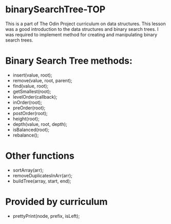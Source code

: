# binarySearchTree-TOP
This is a part of The Odin Project curriculum on data structures.
This lesson was a good introduction to the data structures and binary search trees.
I was required to implement method for creating and manipulating binary search trees.

# Binary Search Tree methods:
- insert(value, root);
- remove(value, root, parent);
- find(value, root);
- getSmallest(root);
- levelOrder(callback);
- inOrder(root);
- preOrder(root);
- postOrder(root);
- height(root);
- depth(value, root, depth);
- isBalanced(root);
- rebalance();

# Other functions
- sortArray(arr);
- removeDuplicatesInArr(arr);
- buildTree(array, start, end);

# Provided by curriculum
- prettyPrint(node, prefix, isLeft);